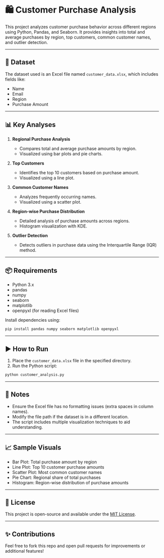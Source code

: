 
# 🛍️ Customer Purchase Analysis

This project analyzes customer purchase behavior across different regions using Python, Pandas, and Seaborn. It provides insights into total and average purchases by region, top customers, common customer names, and outlier detection.

---

## 📁 Dataset

The dataset used is an Excel file named `customer_data.xlsx`, which includes fields like:

- Name
- Email
- Region
- Purchase Amount

---

## 📊 Key Analyses

1. **Regional Purchase Analysis**
   - Compares total and average purchase amounts by region.
   - Visualized using bar plots and pie charts.

2. **Top Customers**
   - Identifies the top 10 customers based on purchase amount.
   - Visualized using a line plot.

3. **Common Customer Names**
   - Analyzes frequently occurring names.
   - Visualized using a scatter plot.

4. **Region-wise Purchase Distribution**
   - Detailed analysis of purchase amounts across regions.
   - Histogram visualization with KDE.

5. **Outlier Detection**
   - Detects outliers in purchase data using the Interquartile Range (IQR) method.

---

## 📦 Requirements

- Python 3.x
- pandas
- numpy
- seaborn
- matplotlib
- openpyxl (for reading Excel files)

Install dependencies using:

```bash
pip install pandas numpy seaborn matplotlib openpyxl
```

---

## ▶️ How to Run

1. Place the `customer_data.xlsx` file in the specified directory.
2. Run the Python script:

```bash
python customer_analysis.py
```

---

## 📌 Notes

- Ensure the Excel file has no formatting issues (extra spaces in column names).
- Modify the file path if the dataset is in a different location.
- The script includes multiple visualization techniques to aid understanding.

---

## 📈 Sample Visuals

- Bar Plot: Total purchase amount by region  
- Line Plot: Top 10 customer purchase amounts  
- Scatter Plot: Most common customer names  
- Pie Chart: Regional share of total purchases  
- Histogram: Region-wise distribution of purchase amounts

---

## 📄 License

This project is open-source and available under the [MIT License](LICENSE).

---

## ✨ Contributions

Feel free to fork this repo and open pull requests for improvements or additional features!
